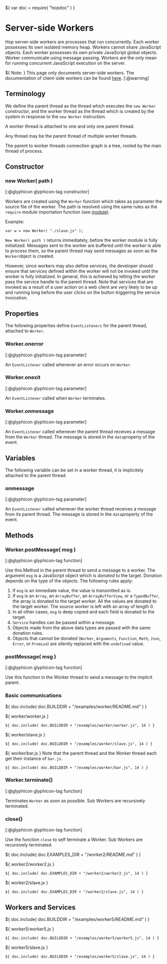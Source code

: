${ var doc = require( "hopdoc" ) }

Server-side Workers
===================

Hop server-side workers are processes that run concurrently. Each
worker possesses its own isolated memory heap. Workers cannot share
JavaScript objects. Each worker possesses its own private JavaScript
global objects. Worker communicate using message passing. Workers
are the only mean for running concurrent JavaScript execution on the
server.

${ <span class="label label-warning">Note:</span> }
This page only documents server-side workers. The documentation of
client-side workers can be found [here](https://developer.mozilla.org/en/docs/Web/API/Worker).
[:@warning]

Terminology
-----------

We define the parent thread as the thread which executes the `new Worker`
constructor, and the worker thread as the thread which is created by
the system in response to the `new Worker` instruction.

A worker thread is attached to one and only one  parent thread.

Any thread may be the parent thread of multiple worker threads.

The parent to worker threads connection graph is a tree, rooted by the
main thread of process.

Constructor
-----------

### new Worker( path ) ###
[:@glyphicon glyphicon-tag constructor]

Workers are created using the `Worker` function which takes as parameter
the source file of the worker. The path is resolved using the same rules
as the `require` module importation function
(see [module](./01-module.html)).

Example:

```hopscript
var w = new Worker( "./slave.js" );
```

`New Worker( path )` returns immediately, before the worker module is
fully initialized. Messages sent to the worker are buffered until the
worker is able to process them, so the parent thread may send
messages as soon as the `Worker`object is created.

However, since workers may also define services, the developer should
ensure that services defined within the worker will not be invoked
until the worker is fully initialized.  In general, this is achieved
by letting the worker pass the service handle to the parent thread.
Note that services that are invoked as a result of a user action on a
web client are very likely to be up and running long before the user
clicks on the button triggering the service invocation.

Properties
----------

The following properties define `EventListeners` for the parent
thread, attached to `Worker`.

### Worker.onerror ###
[:@glyphicon glyphicon-tag parameter]

An `EventListener` called whenever an error occurs on `Worker`.

### Worker.onexit ###
[:@glyphicon glyphicon-tag parameter]

An `EventListener` called when `Worker` terminates.

### Worker.onmessage ###
[:@glyphicon glyphicon-tag parameter]

An `EventListener` called whenever the parent thread receives a
message from the `Worker` thread. The message is stored in the
`data`property of the event.


Variables
-----------
 
The following variable can be set in a worker thread, it is
implicitely attached to the parent thread.

### onmessage ###
[:@glyphicon glyphicon-tag parameter]

An `EventListener` called whenever the worker thread receives a
message from its parent thread. The message is stored in the
`data`property of the event.


Methods
-------

### Worker.postMessage( msg ) ###
[:@glyphicon glyphicon-tag function]

Use this Method in the parent thread to send a message to a
worker. The argument `msg` is a JavaScript object which is _donated_
to the target. Donation depends on the type of the objects. The
following rules apply:

 1. If `msg` is an immediate value, the value is transmitted as is.
 2. If `msg` is an `Array`, an `ArrayBuffer`, an `ArrayBufferView`, or
 a `TypedBuffer`, the array is donated to the target worker. All the
 values are donated to the target worker. The source worker is left
 with an array of length 0.
 3. In all other cases, `msg` is deep copied and each field is donated
 to the target.
 4. `Service` handles can be passed within a message.
 5. Objects made from the above data types are passed with the same
    donation rules.
 6. Objects that cannot be donated (`Worker`, `Arguments`, `Function`,
`Math`, `Json`, `Error`, or `Promise`) are silently replaced with the
`undefined` value.

### postMessage( msg ) ###
[:@glyphicon glyphicon-tag function]

Use this function in the Worker thread to send a message to the
implicit parent.

### Basic communications ###

${ doc.include( doc.BUILDDIR + "/examples/worker/README.md" ) }

${ <span class="label label-info">worker/worker.js</span> }

```hopscript
${ doc.include( doc.BUILDDIR + "/examples/worker/worker.js", 14 ) }
```

${ <span class="label label-info">worker/slave.js</span> }

```hopscript
${ doc.include( doc.BUILDDIR + "/examples/worker/slave.js", 14 ) }
```

${ <span class="label label-info">worker/bar.js</span> } Note that the
parent thread and the Worker thread each get their instance of
`bar.js`.

```hopscript
${ doc.include( doc.BUILDDIR + "/examples/worker/bar.js", 14 ) }
```

### Worker.terminate() ###
[:@glyphicon glyphicon-tag function]

Terminates `Worker` as soon as possible. Sub Workers are recursively
terminated.

### close() ###
[:@glyphicon glyphicon-tag function]

Use the function `close` to self terminate a Worker. Sub Workers
are recursively terminated.

${ doc.include( doc.EXAMPLES_DIR + "/worker2/README.md" ) }

${ <span class="label label-info">worker2/worker2.js</span> }

```hopscript
${ doc.include( doc.EXAMPLES_DIR + "/worker2/worker2.js", 14 ) }
```

${ <span class="label label-info">worker2/slave.js</span> }

```hopscript
${ doc.include( doc.EXAMPLES_DIR + "/worker2/slave.js", 14 ) }
```


Workers and Services
--------------------

${ doc.include( doc.BUILDDIR + "/examples/worker5/README.md" ) }

${ <span class="label label-info">worker5/worker5.js</span> }

```hopscript
${ doc.include( doc.BUILDDIR + "/examples/worker5/worker5.js", 14 ) }
```

${ <span class="label label-info">worker5/slave.js</span> }

```hopscript
${ doc.include( doc.BUILDDIR + "/examples/worker5/slave.js", 14 ) }
```

